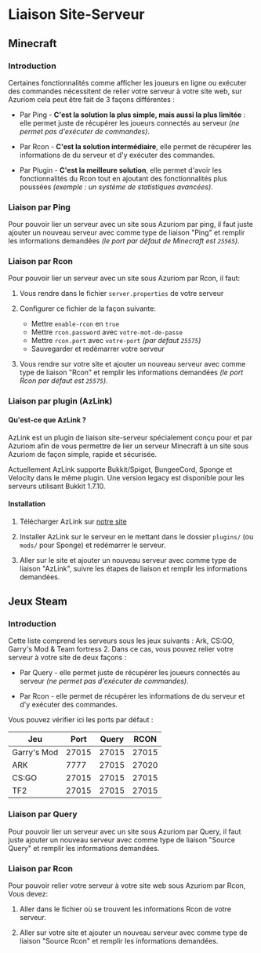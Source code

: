 # Liaison Site-Serveur

## Minecraft

### Introduction

Certaines fonctionnalités comme afficher les joueurs en
ligne ou exécuter des commandes nécessitent de relier votre serveur à votre
site web, sur Azuriom cela peut être fait de 3 façons différentes :

* Par Ping - **C'est la solution la plus simple, mais aussi la plus limitée** :
elle permet juste de récupérer les joueurs connectés au serveur
_(ne permet pas d'exécuter de commandes)_.

* Par Rcon - **C'est la solution intermédiaire**, elle permet de récupérer les informations 
de du serveur et d'y exécuter des commandes.

* Par Plugin - **C'est la meilleure solution**, elle permet d'avoir les fonctionnalités du Rcon
tout en ajoutant des fonctionnalités plus poussées _(exemple : un système de statistiques avancées)_.

### Liaison par Ping

Pour pouvoir lier un serveur avec un site sous Azuriom par ping, 
il faut juste ajouter un nouveau serveur avec comme type de liaison "Ping"
et remplir les informations demandées _(le port par défaut de Minecraft est `25565`)_.

### Liaison par Rcon

Pour pouvoir lier un serveur avec un site sous Azuriom par Rcon, il faut:

1. Vous rendre dans le fichier `server.properties` de votre serveur

1. Configurer ce fichier de la façon suivante:
    * Mettre `enable-rcon` en `true`
    * Mettre `rcon.password` avec `votre-mot-de-passe`
    * Mettre `rcon.port` avec `votre-port` _(par défaut `25575`)_
    * Sauvegarder et redémarrer votre serveur
   
1. Vous rendre sur votre site et ajouter un nouveau serveur avec comme type de liaison "Rcon"
et remplir les informations demandées _(le port Rcon par défaut est `25575`)_.

### Liaison par plugin (AzLink)

#### Qu'est-ce que AzLink ?

AzLink est un plugin de liaison site-serveur spécialement conçu pour et par Azuriom 
afin de vous permettre de lier un serveur Minecraft à un site sous Azuriom de façon simple,
rapide et sécurisée.

Actuellement AzLink supporte Bukkit/Spigot, BungeeCord, Sponge et Velocity dans le même plugin.
Une version legacy est disponible pour les serveurs utilisant Bukkit 1.7.10.

#### Installation

1. Télécharger AzLink sur [notre site](https://azuriom.com/azlink)

1. Installer AzLink sur le serveur en le mettant dans le dossier `plugins/`
(ou `mods/` pour Sponge) et redémarrer le serveur.

1. Aller sur le site et ajouter un nouveau serveur avec comme type de liaison "AzLink", 
suivre les étapes de liaison et remplir les informations demandées.

## Jeux Steam

### Introduction

Cette liste comprend les serveurs sous les jeux suivants : Ark, CS:GO, Garry's Mod & Team fortress 2.
Dans ce cas, vous pouvez relier votre serveur à votre site de deux façons :

* Par Query - elle permet juste de récupérer les joueurs connectés au serveur
_(ne permet pas d'exécuter de commandes)_.

* Par Rcon - elle permet de récupérer les informations 
de du serveur et d'y exécuter des commandes.

Vous pouvez vérifier ici les ports par défaut :

|    Jeu      | Port  | Query | RCON  |
| ----------- | ----- | ----- | ----- |
| Garry's Mod | 27015 | 27015 | 27015 |
|     ARK     | 7777  | 27015 | 27020 |
|   CS:GO     | 27015 | 27015 | 27015 |
|    TF2      | 27015 | 27015 | 27015 |

### Liaison par Query

Pour pouvoir lier un serveur avec un site sous Azuriom par Query, 
il faut juste ajouter un nouveau serveur avec comme type de liaison "Source Query"
et remplir les informations demandées.

### Liaison par Rcon

Pour pouvoir relier votre serveur à votre site web sous Azuriom par Rcon, 
Vous devez:

1. Aller dans le fichier où se trouvent les informations Rcon de votre serveur.
   
1. Aller sur votre site et ajouter un nouveau serveur avec comme type de liaison "Source Rcon"
et remplir les informations demandées.
